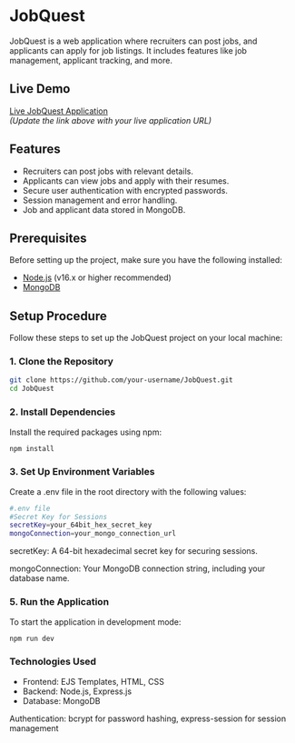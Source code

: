 
# JobQuest

JobQuest is a web application where recruiters can post jobs, and applicants can apply for job listings. It includes features like job management, applicant tracking, and more.

## Live Demo
[Live JobQuest Application](https://jobquest-um83.onrender.com)  
*(Update the link above with your live application URL)*

## Features

- Recruiters can post jobs with relevant details.
- Applicants can view jobs and apply with their resumes.
- Secure user authentication with encrypted passwords.
- Session management and error handling.
- Job and applicant data stored in MongoDB.


## Prerequisites

Before setting up the project, make sure you have the following installed:

- [Node.js](https://nodejs.org/en/) (v16.x or higher recommended)
- [MongoDB](https://www.mongodb.com/)


## Setup Procedure

Follow these steps to set up the JobQuest project on your local machine:

### 1. Clone the Repository
```bash
git clone https://github.com/your-username/JobQuest.git
cd JobQuest
```

### 2. Install Dependencies
Install the required packages using npm:

```bash
npm install
```

### 3. Set Up Environment Variables
Create a .env file in the root directory with the following values:

```bash
#.env file
#Secret Key for Sessions
secretKey=your_64bit_hex_secret_key
mongoConnection=your_mongo_connection_url
```

secretKey: A 64-bit hexadecimal secret key for securing sessions.

mongoConnection: Your MongoDB connection string, including your database name.

### 5. Run the Application
To start the application in development mode:

```bash
npm run dev
```

### Technologies Used

- Frontend: EJS Templates, HTML, CSS
- Backend: Node.js, Express.js
- Database: MongoDB

Authentication: bcrypt for password hashing, express-session for session management
